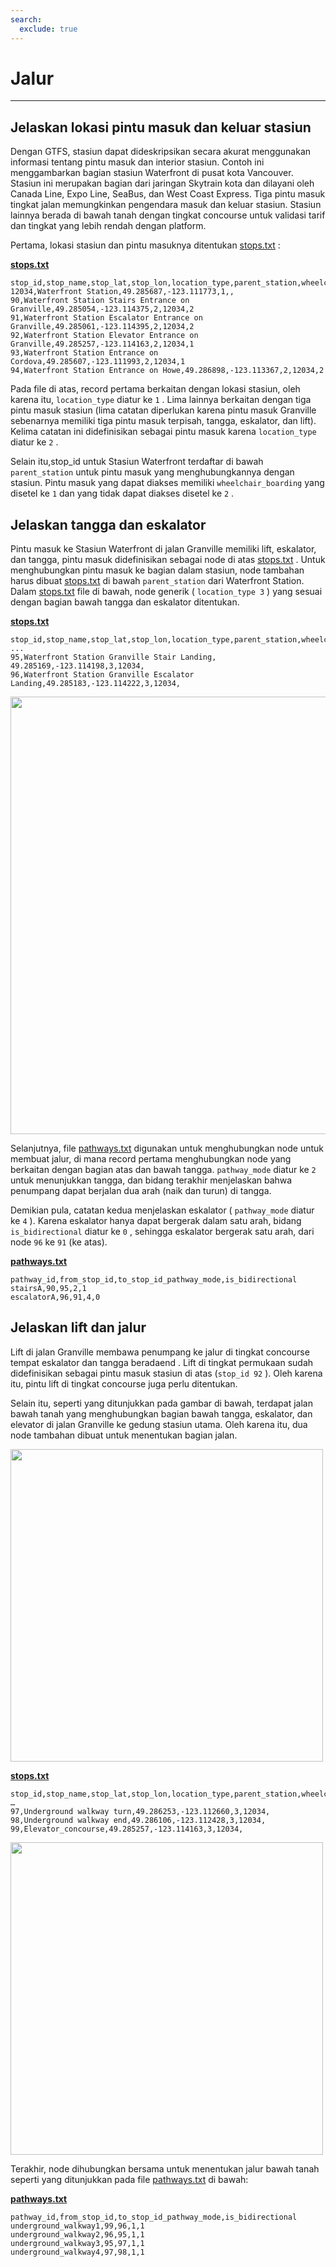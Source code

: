 ```yaml
---
search:
  exclude: true
---
```


# Jalur

<hr/>

## Jelaskan lokasi pintu masuk dan keluar stasiun

Dengan GTFS, stasiun dapat dideskripsikan secara akurat menggunakan informasi tentang pintu masuk dan interior stasiun. Contoh ini menggambarkan bagian stasiun Waterfront di pusat kota Vancouver. Stasiun ini merupakan bagian dari jaringan Skytrain kota dan dilayani oleh Canada Line, Expo Line, SeaBus, dan West Coast Express. Tiga pintu masuk tingkat jalan memungkinkan pengendara masuk dan keluar stasiun. Stasiun lainnya berada di bawah tanah dengan tingkat concourse untuk validasi tarif dan tingkat yang lebih rendah dengan platform.

Pertama, lokasi stasiun dan pintu masuknya ditentukan [stops.txt](../../reference/#pathwaystxt) :

[**stops.txt**](../../reference/#stopstxt)

    stop_id,stop_name,stop_lat,stop_lon,location_type,parent_station,wheelchair_boarding
    12034,Waterfront Station,49.285687,-123.111773,1,,
    90,Waterfront Station Stairs Entrance on Granville,49.285054,-123.114375,2,12034,2
    91,Waterfront Station Escalator Entrance on Granville,49.285061,-123.114395,2,12034,2
    92,Waterfront Station Elevator Entrance on Granville,49.285257,-123.114163,2,12034,1
    93,Waterfront Station Entrance on Cordova,49.285607,-123.111993,2,12034,1
    94,Waterfront Station Entrance on Howe,49.286898,-123.113367,2,12034,2

Pada file di atas, record pertama berkaitan dengan lokasi stasiun, oleh karena itu, `location_type` diatur ke `1` . Lima lainnya berkaitan dengan tiga pintu masuk stasiun (lima catatan diperlukan karena pintu masuk Granville sebenarnya memiliki tiga pintu masuk terpisah, tangga, eskalator, dan lift). Kelima catatan ini didefinisikan sebagai pintu masuk karena `location_type` diatur ke `2` .

Selain itu,stop_id untuk Stasiun Waterfront terdaftar di bawah `parent_station` untuk pintu masuk yang menghubungkannya dengan stasiun. Pintu masuk yang dapat diakses memiliki `wheelchair_boarding` yang disetel ke `1` dan yang tidak dapat diakses disetel ke `2` .

## Jelaskan tangga dan eskalator

Pintu masuk ke Stasiun Waterfront di jalan Granville memiliki lift, eskalator, dan tangga, pintu masuk didefinisikan sebagai node di atas [stops.txt](../../reference/#stopstxt) . Untuk menghubungkan pintu masuk ke bagian dalam stasiun, node tambahan harus dibuat [stops.txt](../../reference/#stopstxt) di bawah `parent_station` dari Waterfront Station. Dalam [stops.txt](../../reference/#stopstxt) file di bawah, node generik ( `location_type 3` ) yang sesuai dengan bagian bawah tangga dan eskalator ditentukan.

[**stops.txt**](../../reference/#stopstxt)

    stop_id,stop_name,stop_lat,stop_lon,location_type,parent_station,wheelchair_boarding
    ...
    95,Waterfront Station Granville Stair Landing, 49.285169,-123.114198,3,12034,
    96,Waterfront Station Granville Escalator Landing,49.285183,-123.114222,3,12034,

<img class="center" src="../../../assets/pathways.png" width="700px"/>

Selanjutnya, file [pathways.txt](../../reference/#pathwaystxt) digunakan untuk menghubungkan node untuk membuat jalur, di mana record pertama menghubungkan node yang berkaitan dengan bagian atas dan bawah tangga. `pathway_mode` diatur ke `2` untuk menunjukkan tangga, dan bidang terakhir menjelaskan bahwa penumpang dapat berjalan dua arah (naik dan turun) di tangga.

Demikian pula, catatan kedua menjelaskan eskalator ( `pathway_mode` diatur ke `4` ). Karena eskalator hanya dapat bergerak dalam satu arah, bidang `is_bidirectional` diatur ke `0` , sehingga eskalator bergerak satu arah, dari node `96` ke `91` (ke atas).

[**pathways.txt**](../../reference/#pathwaystxt)

    pathway_id,from_stop_id,to_stop_id_pathway_mode,is_bidirectional
    stairsA,90,95,2,1
    escalatorA,96,91,4,0

## Jelaskan lift dan jalur

Lift di jalan Granville membawa penumpang ke jalur di tingkat concourse tempat eskalator dan tangga beradaend . Lift di tingkat permukaan sudah didefinisikan sebagai pintu masuk stasiun di atas (`stop_id 92` ). Oleh karena itu, pintu lift di tingkat concourse juga perlu ditentukan.

Selain itu, seperti yang ditunjukkan pada gambar di bawah, terdapat jalan bawah tanah yang menghubungkan bagian bawah tangga, eskalator, dan elevator di jalan Granville ke gedung stasiun utama. Oleh karena itu, dua node tambahan dibuat untuk menentukan bagian jalan.

<img class="center" src="../../../assets/pathways-2.png" width="500px"/>

[**stops.txt**](../../reference/#stopstxt)

    stop_id,stop_name,stop_lat,stop_lon,location_type,parent_station,wheelchair_boarding
    …
    97,Underground walkway turn,49.286253,-123.112660,3,12034,
    98,Underground walkway end,49.286106,-123.112428,3,12034,
    99,Elevator_concourse,49.285257,-123.114163,3,12034,

<img class="center" src="../../../assets/pathways-3.png" width="500px"/>

Terakhir, node dihubungkan bersama untuk menentukan jalur bawah tanah seperti yang ditunjukkan pada file [pathways.txt](../../reference/#pathwaystxt) di bawah:

[**pathways.txt**](../../reference/#pathwaystxt)

    pathway_id,from_stop_id,to_stop_id_pathway_mode,is_bidirectional
    underground_walkway1,99,96,1,1
    underground_walkway2,96,95,1,1
    underground_walkway3,95,97,1,1
    underground_walkway4,97,98,1,1
